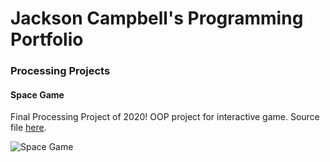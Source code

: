 # Jackson Campbell's Programming Portfolio

### Processing Projects

#### Space Game
Final Processing Project of 2020! OOP project for interactive game. Source file [here](https://github.com/Stackson/CompProgram1-20-21/tree/gh-pages/SRC/SpaceShipGame).

![Space Game](https://github.com/Stackson/CompProgram1-20-21/blob/gh-pages/images/SpaceGameImg.png?raw=true)
